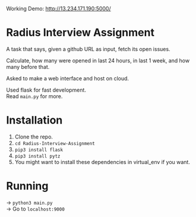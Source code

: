 Working Demo: <http://13.234.171.190:5000/>

# Radius Interview Assignment
A task that says, given a github URL as input, fetch its open issues.  

Calculate, how many were opened in last 24 hours, in last 1 week, and how many before that.  

Asked to make a web interface and host on cloud.  

Used flask for fast development.  
Read `main.py` for more.


# Installation
1) Clone the repo.  
2) `cd Radius-Interview-Assignment`  
3) `pip3 install flask`  
4) `pip3 install pytz`  
5) You might want to install these dependencies in virtual_env if you want.  


# Running
-> `python3 main.py`  
-> Go to `localhost:9000`
